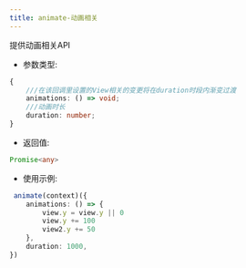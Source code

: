 ```yaml
---
title: animate-动画相关
---
```


提供动画相关API

* 参数类型:
```typescript
{
    ///在该回调里设置的View相关的变更将在duration时段内渐变过渡
    animations: () => void;
    ///动画时长
    duration: number;
}
```
* 返回值: 
```typescript
Promise<any>
```

* 使用示例:
```typescript
 animate(context)({
    animations: () => {
        view.y = view.y || 0
        view.y += 100
        view2.y += 50
    },
    duration: 1000,
})
```